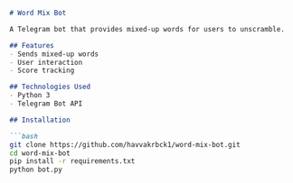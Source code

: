 ```markdown
# Word Mix Bot

A Telegram bot that provides mixed-up words for users to unscramble.

## Features
- Sends mixed-up words
- User interaction
- Score tracking

## Technologies Used
- Python 3
- Telegram Bot API

## Installation

```bash
git clone https://github.com/havvakrbck1/word-mix-bot.git
cd word-mix-bot
pip install -r requirements.txt
python bot.py
